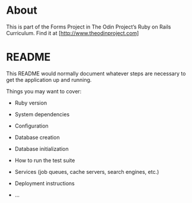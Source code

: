 # About

This is part of the Forms Project in The Odin Project’s Ruby on Rails Curriculum. Find it at [http://www.theodinproject.com]

# README

This README would normally document whatever steps are necessary to get the
application up and running.

Things you may want to cover:

* Ruby version

* System dependencies

* Configuration

* Database creation

* Database initialization

* How to run the test suite

* Services (job queues, cache servers, search engines, etc.)

* Deployment instructions

* ...
